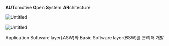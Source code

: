 **AUT**omotive **O**pen **S**ystem **AR**chitecture

![Untitled](https://s3-us-west-2.amazonaws.com/secure.notion-static.com/fd0332c0-2fef-4429-b08c-59679220ca76/Untitled.png)

![Untitled](https://s3-us-west-2.amazonaws.com/secure.notion-static.com/c938b8f9-152c-41de-af78-8ead193e7b27/Untitled.png)

Application Software layer(ASW)와 Basic Software layer(BSW)를 분리해 개발